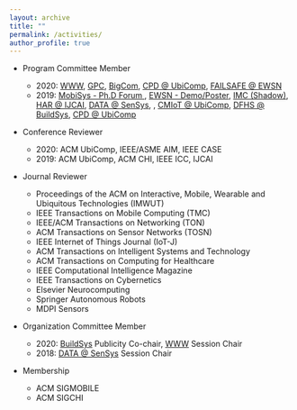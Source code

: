 ```yaml
---
layout: archive
title: ""
permalink: /activities/
author_profile: true
---
```


- Program Committee Member
	- 2020: [WWW](https://www2020.thewebconf.org/), [GPC](https://www.gpc2020.cn/index.html), [BigCom](http://staff.ustc.edu.cn/~bigcom2020/), [CPD @ UbiComp](https://ubicomp-cpd.com/), [FAILSAFE @ EWSN](https://wp.doc.ic.ac.uk/failsafe/)
	- 2019: [MobiSys - Ph.D Forum ](http://soar.group/mobisys19risingstarsforum/#), [EWSN - Demo/Poster](http://ewsn2019.thss.tsinghua.edu.cn/), [IMC (Shadow)](https://conferences.sigcomm.org/imc/2019), [HAR @ IJCAI](https://sites.google.com/site/zhangleuestc/deep-learning-for-human-activity-recognition), [DATA @ SenSys](https://workshopdata.github.io/DATA2019/), , [CMIoT @ UbiComp](https://cmliot2019.github.io/), [DFHS @ BuildSys](https://dfhs-buildsys.github.io/dfhs2019/), [CPD @ UbiComp](https://ubicomp-cpd.com/)


- Conference Reviewer
	- 2020: ACM UbiComp, IEEE/ASME AIM, IEEE CASE 
	- 2019: ACM UbiComp, ACM CHI, IEEE ICC, IJCAI

- Journal Reviewer
	- Proceedings of the ACM on Interactive, Mobile, Wearable and Ubiquitous Technologies (IMWUT)
	- IEEE Transactions on Mobile Computing (TMC)
	- IEEE/ACM Transactions on Networking (TON)
	- ACM Transactions on Sensor Networks (TOSN)
	- IEEE Internet of Things Journal (IoT-J)
	- ACM Transactions on Intelligent Systems and Technology 
	- ACM Transactions on Computing for Healthcare
	- IEEE Computational Intelligence Magazine
	- IEEE Transactions on Cybernetics
	- Elsevier Neurocomputing
	- Springer Autonomous Robots
	- MDPI Sensors

- Organization Committee Member
	- 2020: [BuildSys](http://buildsys.acm.org/2020/) Publicity Co-chair, [WWW](https://www2020.thewebconf.org/) Session Chair
	- 2018: [DATA @ SenSys](https://workshopdata.github.io/DATA2018/) Session Chair
	
- Membership
	- ACM SIGMOBILE
	- ACM SIGCHI